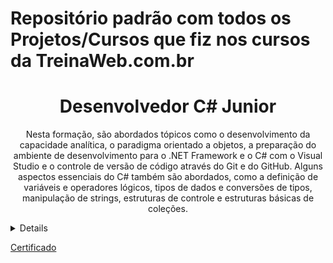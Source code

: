 <h1 align="cente">Repositório padrão com todos os Projetos/Cursos que fiz nos cursos da TreinaWeb.com.br</h1>

<h1 align="center">Desenvolvedor C# Junior</h1>
<p align="center">Nesta formação, são abordados tópicos como o desenvolvimento da capacidade analítica, o paradigma orientado a objetos, a preparação do ambiente de desenvolvimento para o .NET Framework e o C# com o Visual Studio e o controle de versão de código através do Git e do GitHub. Alguns aspectos essenciais do C# também são abordados, como a definição de variáveis e operadores lógicos, tipos de dados e conversões de tipos, manipulação de strings, estruturas de controle e estruturas básicas de coleções.</p>
<details>
  <h2 align="left">Máterias:</h2>
  <ul>
   <li><a href="https://www.treinaweb.com.br/curso/logica-de-programacao">Lógica de programação Completo</a></li>
   <li><a href="https://www.treinaweb.com.br/curso/logica-orientada-a-objetos">Lógica Orientada a Objetos Completo</a></li>
   <li><a href="https://www.treinaweb.com.br/curso/csharp-fundamentos">C# Fundamentos</a></li>
   <li><a href="https://www.treinaweb.com.br/curso/csharp-basico">C# Básico</a></li>
   <li><a href="https://www.treinaweb.com.br/curso/git-fundamentos">Git Fundamentos</a></li>
  </ul>
  <p>Projeto Final: <a href="https://github.com/WashingtonLuizDev/TreinaWeb/tree/master/C%23/CSharpBasico">Agenda de Contatos</a></p>
  <p><a href="https://www.treinaweb.com.br/certificado/RMOXYSWGMC1H">Certificado</a></p>

  <h1 align="center">Desenvolvedor C# Pleno</h1>
  <p align="center">A formação Desenvolvedor C# nível Pleno da TreinaWeb tem um enfoque sobre a conectividade entre o .NET Framework e os bancos de dados relacionais através do ADO.NET. Também serão abordados os recursos para desenvolvedores que o Oracle e o MySQL oferecem, como functions, stored procedures e triggers.</p>
  <h2 align="left">Máterias:</h2>
  <ul>
   <li><a href="https://www.treinaweb.com.br/curso/introducao-e-projeto-de-banco-de-dados">Projeto de Banco de dados - Fundamentos</a></li>
   <li><a href="https://www.treinaweb.com.br/curso/mysql-desenvolvedor">MySql - Desenvolvedor</a></li>
   <li><a href="https://www.treinaweb.com.br/curso/sql-server-desenvolvedor">SQL Server - Desenvolvedor</a></li>
   <li><a href="https://www.treinaweb.com.br/curso/csharp-intermediario">C# Intermediário</a></li>
  </ul>
  <p>Projeto Final: <a href=""></a></p>
 </details>
<p><a href="https://www.treinaweb.com.br/certificado/ZGXR7LNCLDXC">Certificado</a></p>

